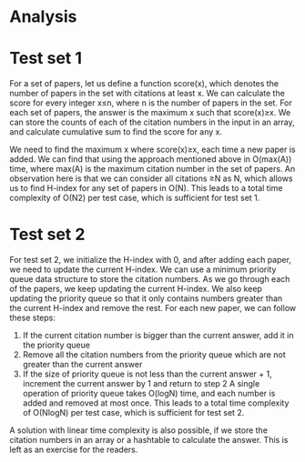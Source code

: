 # Analysis

# Test set 1
For a set of papers, let us define a function score(x), which denotes the number of papers in the set with citations at least x. We can calculate the score for every integer x≤n, where n is the number of papers in the set. For each set of papers, the answer is the maximum x such that score(x)≥x. We can store the counts of each of the citation numbers in the input in an array, and calculate cumulative sum to find the score for any x.

We need to find the maximum x where score(x)≥x, each time a new paper is added. We can find that using the approach mentioned above in O(max(A)) time, where max(A) is the maximum citation number in the set of papers. An observation here is that we can consider all citations ≥N as N, which allows us to find H-index for any set of papers in O(N). This leads to a total time complexity of O(N2) per test case, which is sufficient for test set 1.

# Test set 2
For test set 2, we initialize the H-index with 0, and after adding each paper, we need to update the current H-index. We can use a minimum priority queue data structure to store the citation numbers. As we go through each of the papers, we keep updating the current H-index. We also keep updating the priority queue so that it only contains numbers greater than the current H-index and remove the rest. For each new paper, we can follow these steps:

1. If the current citation number is bigger than the current answer, add it in the priority queue
2. Remove all the citation numbers from the priority queue which are not greater than the current answer
3. If the size of priority queue is not less than the current answer + 1, increment the current answer by 1 and return to step 2
A single operation of priority queue takes O(logN) time, and each number is added and removed at most once. This leads to a total time complexity of O(NlogN) per test case, which is sufficient for test set 2.

A solution with linear time complexity is also possible, if we store the citation numbers in an array or a hashtable to calculate the answer. This is left as an exercise for the readers.